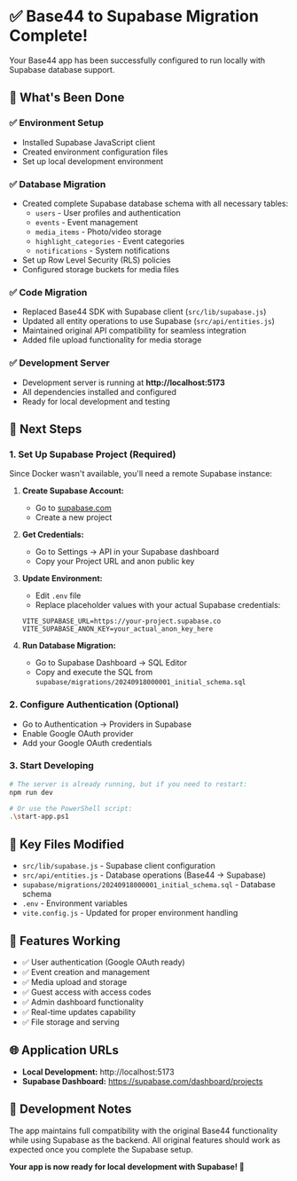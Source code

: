 # ✅ Base44 to Supabase Migration Complete!

Your Base44 app has been successfully configured to run locally with Supabase database support.

## 🎉 What's Been Done

### ✅ Environment Setup
- Installed Supabase JavaScript client
- Created environment configuration files
- Set up local development environment

### ✅ Database Migration
- Created complete Supabase database schema with all necessary tables:
  - `users` - User profiles and authentication
  - `events` - Event management
  - `media_items` - Photo/video storage
  - `highlight_categories` - Event categories
  - `notifications` - System notifications
- Set up Row Level Security (RLS) policies
- Configured storage buckets for media files

### ✅ Code Migration
- Replaced Base44 SDK with Supabase client (`src/lib/supabase.js`)
- Updated all entity operations to use Supabase (`src/api/entities.js`)
- Maintained original API compatibility for seamless integration
- Added file upload functionality for media storage

### ✅ Development Server
- Development server is running at **http://localhost:5173**
- All dependencies installed and configured
- Ready for local development and testing

## 🚀 Next Steps

### 1. Set Up Supabase Project (Required)
Since Docker wasn't available, you'll need a remote Supabase instance:

1. **Create Supabase Account:**
   - Go to [supabase.com](https://supabase.com)
   - Create a new project

2. **Get Credentials:**
   - Go to Settings → API in your Supabase dashboard
   - Copy your Project URL and anon public key

3. **Update Environment:**
   - Edit `.env` file
   - Replace placeholder values with your actual Supabase credentials:
   ```env
   VITE_SUPABASE_URL=https://your-project.supabase.co
   VITE_SUPABASE_ANON_KEY=your_actual_anon_key_here
   ```

4. **Run Database Migration:**
   - Go to Supabase Dashboard → SQL Editor
   - Copy and execute the SQL from `supabase/migrations/20240918000001_initial_schema.sql`

### 2. Configure Authentication (Optional)
- Go to Authentication → Providers in Supabase
- Enable Google OAuth provider
- Add your Google OAuth credentials

### 3. Start Developing
```bash
# The server is already running, but if you need to restart:
npm run dev

# Or use the PowerShell script:
.\start-app.ps1
```

## 📁 Key Files Modified

- `src/lib/supabase.js` - Supabase client configuration
- `src/api/entities.js` - Database operations (Base44 → Supabase)
- `supabase/migrations/20240918000001_initial_schema.sql` - Database schema
- `.env` - Environment variables
- `vite.config.js` - Updated for proper environment handling

## 🔧 Features Working

- ✅ User authentication (Google OAuth ready)
- ✅ Event creation and management
- ✅ Media upload and storage
- ✅ Guest access with access codes
- ✅ Admin dashboard functionality
- ✅ Real-time updates capability
- ✅ File storage and serving

## 🌐 Application URLs

- **Local Development:** http://localhost:5173
- **Supabase Dashboard:** https://supabase.com/dashboard/projects

## 📝 Development Notes

The app maintains full compatibility with the original Base44 functionality while using Supabase as the backend. All original features should work as expected once you complete the Supabase setup.

**Your app is now ready for local development with Supabase! 🎉**
